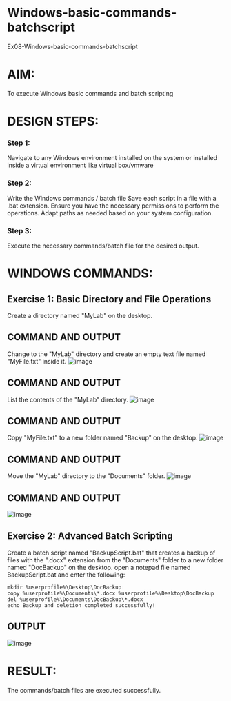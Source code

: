 # Windows-basic-commands-batchscript
Ex08-Windows-basic-commands-batchscript

# AIM:
To execute Windows basic commands and batch scripting

# DESIGN STEPS:

### Step 1:

Navigate to any Windows environment installed on the system or installed inside a virtual environment like virtual box/vmware 

### Step 2:

Write the Windows commands / batch file
Save each script in a file with a .bat extension.
Ensure you have the necessary permissions to perform the operations.
Adapt paths as needed based on your system configuration.
### Step 3:

Execute the necessary commands/batch file for the desired output. 




# WINDOWS COMMANDS:
## Exercise 1: Basic Directory and File Operations
Create a directory named "MyLab" on the desktop.


## COMMAND AND OUTPUT

Change to the "MyLab" directory and create an empty text file named "MyFile.txt" inside it.
![image](https://github.com/user-attachments/assets/0d160116-9dc4-4211-97c4-7a7d0ae3b432)


## COMMAND AND OUTPUT

List the contents of the "MyLab" directory.
![image](https://github.com/user-attachments/assets/01492433-8b92-463c-b479-65ef8a350265)


## COMMAND AND OUTPUT

Copy "MyFile.txt" to a new folder named "Backup" on the desktop.
![image](https://github.com/user-attachments/assets/e27d6168-d30f-4dca-8dad-8212f95e741e)


## COMMAND AND OUTPUT

Move the "MyLab" directory to the "Documents" folder.
![image](https://github.com/user-attachments/assets/b11b7482-f2b6-488e-9dde-d4b8030297a1)


## COMMAND AND OUTPUT
![image](https://github.com/user-attachments/assets/a3f890b4-f64a-4886-b94b-245e87d096fd)

## Exercise 2: Advanced Batch Scripting
Create a batch script named "BackupScript.bat" that creates a backup of files with the ".docx" extension from the "Documents" folder to a new folder named "DocBackup" on the desktop.
open a notepad file named BackupScript.bat and enter the following:
```
mkdir %userprofile%\Desktop\DocBackup
copy %userprofile%\Documents\*.docx %userprofile%\Desktop\DocBackup
del %userprofile%\Documents\DocBackup\*.docx
echo Backup and deletion completed successfully!
```

## OUTPUT

![image](https://github.com/user-attachments/assets/eca57f4b-a21c-4cf4-b7ec-5108cd2146dd)

# RESULT:
The commands/batch files are executed successfully.

